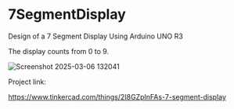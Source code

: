 # 7SegmentDisplay
Design of a 7 Segment Display Using Arduino UNO R3

The display counts from 0 to 9.

![Screenshot 2025-03-06 132041](https://github.com/user-attachments/assets/94614850-31bb-4a4f-bf11-a1ffccfa303f)

Project link:

https://www.tinkercad.com/things/2I8GZpInFAs-7-segment-display
